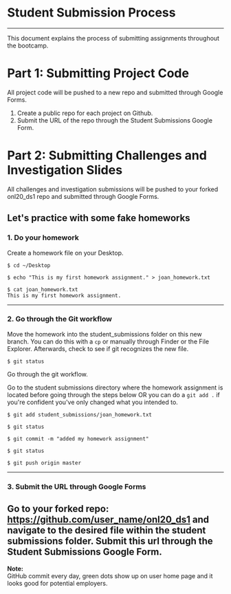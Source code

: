 # Student Submission Process
---

This document explains the process of submitting assignments throughout the bootcamp.

# Part 1: Submitting Project Code

All project code will be pushed to a new repo and submitted through Google Forms.

1. Create a public repo for each project on Github.
2. Submit the URL of the repo through the Student Submissions Google Form.


# Part 2: Submitting Challenges and Investigation Slides

All challenges and investigation submissions will be pushed to your forked onl20_ds1 repo and submitted through Google Forms.

## Let's practice with some fake homeworks
### 1. Do your homework

Create a homework file on your Desktop.

```
$ cd ~/Desktop

$ echo "This is my first homework assignment." > joan_homework.txt

$ cat joan_homework.txt
This is my first homework assignment.
```

---

### 2. Go through the Git workflow

Move the homework into the student_submissions folder on this new branch. You can do this with a `cp` or manually through Finder or the File Explorer. 
Afterwards, check to see if git recognizes the new file.

```
$ git status
```

Go through the git workflow.

Go to the student submissions directory where the homework assignment is located before going through the steps below OR you can do a `git add .` if you're confident you've only changed what you intended to.

```
$ git add student_submissions/joan_homework.txt

$ git status

$ git commit -m "added my homework assignment"

$ git status

$ git push origin master
```
---
### 3. Submit the URL through Google Forms

Go to your forked repo: https://github.com/user_name/onl20_ds1 and navigate to the desired file within the student submissions folder.
Submit this url through the Student Submissions Google Form.
---

**Note:**  
GitHub commit every day, green dots show up on user home page and it looks good for potential employers.
